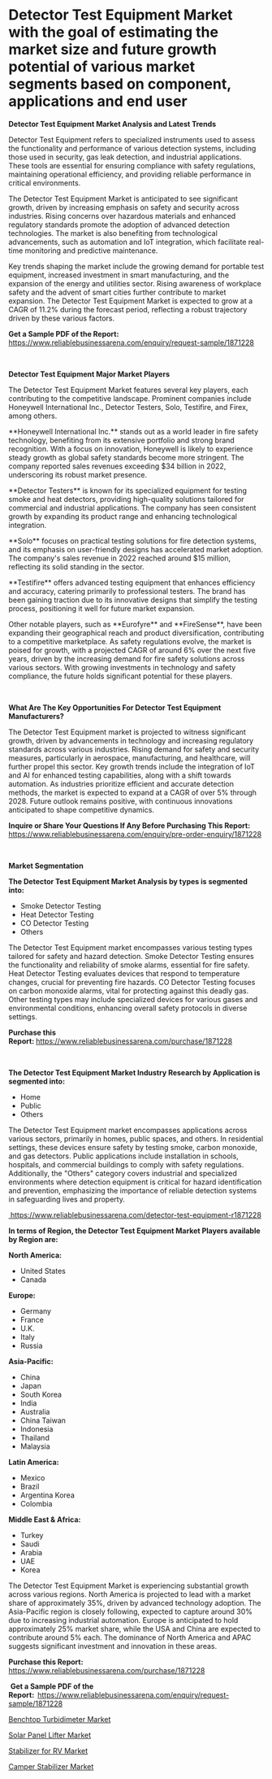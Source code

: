 <p><h1>Detector Test Equipment Market with the goal of estimating the market size and future growth potential of various market segments based on component, applications and end user</h1></p><p><strong>Detector Test Equipment Market Analysis and Latest Trends</strong></p>
<p><p>Detector Test Equipment refers to specialized instruments used to assess the functionality and performance of various detection systems, including those used in security, gas leak detection, and industrial applications. These tools are essential for ensuring compliance with safety regulations, maintaining operational efficiency, and providing reliable performance in critical environments.</p><p>The Detector Test Equipment Market is anticipated to see significant growth, driven by increasing emphasis on safety and security across industries. Rising concerns over hazardous materials and enhanced regulatory standards promote the adoption of advanced detection technologies. The market is also benefiting from technological advancements, such as automation and IoT integration, which facilitate real-time monitoring and predictive maintenance.</p><p>Key trends shaping the market include the growing demand for portable test equipment, increased investment in smart manufacturing, and the expansion of the energy and utilities sector. Rising awareness of workplace safety and the advent of smart cities further contribute to market expansion. The Detector Test Equipment Market is expected to grow at a CAGR of 11.2% during the forecast period, reflecting a robust trajectory driven by these various factors.</p></p>
<p><strong>Get a Sample PDF of the Report:&nbsp;</strong> <a href="https://www.reliablebusinessarena.com/enquiry/request-sample/1871228?utm_campaign=2188&utm_medium=2&utm_source=Github&utm_content=ia&utm_term=11042025&utm_id=detector-test-equipment">https://www.reliablebusinessarena.com/enquiry/request-sample/1871228</a></p>
<p>&nbsp;</p>
<p><strong>Detector Test Equipment Major Market Players</strong></p>
<p><p>The Detector Test Equipment Market features several key players, each contributing to the competitive landscape. Prominent companies include Honeywell International Inc., Detector Testers, Solo, Testifire, and Firex, among others. </p><p>**Honeywell International Inc.** stands out as a world leader in fire safety technology, benefiting from its extensive portfolio and strong brand recognition. With a focus on innovation, Honeywell is likely to experience steady growth as global safety standards become more stringent. The company reported sales revenues exceeding $34 billion in 2022, underscoring its robust market presence.</p><p>**Detector Testers** is known for its specialized equipment for testing smoke and heat detectors, providing high-quality solutions tailored for commercial and industrial applications. The company has seen consistent growth by expanding its product range and enhancing technological integration. </p><p>**Solo** focuses on practical testing solutions for fire detection systems, and its emphasis on user-friendly designs has accelerated market adoption. The company's sales revenue in 2022 reached around $15 million, reflecting its solid standing in the sector.</p><p>**Testifire** offers advanced testing equipment that enhances efficiency and accuracy, catering primarily to professional testers. The brand has been gaining traction due to its innovative designs that simplify the testing process, positioning it well for future market expansion.</p><p>Other notable players, such as **Eurofyre** and **FireSense**, have been expanding their geographical reach and product diversification, contributing to a competitive marketplace. As safety regulations evolve, the market is poised for growth, with a projected CAGR of around 6% over the next five years, driven by the increasing demand for fire safety solutions across various sectors. With growing investments in technology and safety compliance, the future holds significant potential for these players.</p></p>
<p>&nbsp;</p>
<p><strong>What Are The Key Opportunities For Detector Test Equipment Manufacturers?</strong></p>
<p><p>The Detector Test Equipment market is projected to witness significant growth, driven by advancements in technology and increasing regulatory standards across various industries. Rising demand for safety and security measures, particularly in aerospace, manufacturing, and healthcare, will further propel this sector. Key growth trends include the integration of IoT and AI for enhanced testing capabilities, along with a shift towards automation. As industries prioritize efficient and accurate detection methods, the market is expected to expand at a CAGR of over 5% through 2028. Future outlook remains positive, with continuous innovations anticipated to shape competitive dynamics.</p></p>
<p><strong>Inquire or Share Your Questions If Any Before Purchasing This Report:</strong> <a href="https://www.reliablebusinessarena.com/enquiry/pre-order-enquiry/1871228?utm_campaign=2188&utm_medium=2&utm_source=Github&utm_content=ia&utm_term=11042025&utm_id=detector-test-equipment">https://www.reliablebusinessarena.com/enquiry/pre-order-enquiry/1871228</a></p>
<p>&nbsp;</p>
<p><strong>Market Segmentation</strong></p>
<p><strong>The Detector Test Equipment Market Analysis by types is segmented into:</strong></p>
<p><ul><li>Smoke Detector Testing</li><li>Heat Detector Testing</li><li>CO Detector Testing</li><li>Others</li></ul></p>
<p><p>The Detector Test Equipment market encompasses various testing types tailored for safety and hazard detection. Smoke Detector Testing ensures the functionality and reliability of smoke alarms, essential for fire safety. Heat Detector Testing evaluates devices that respond to temperature changes, crucial for preventing fire hazards. CO Detector Testing focuses on carbon monoxide alarms, vital for protecting against this deadly gas. Other testing types may include specialized devices for various gases and environmental conditions, enhancing overall safety protocols in diverse settings.</p></p>
<p><strong>Purchase this Report:&nbsp;</strong><a href="https://www.reliablebusinessarena.com/purchase/1871228?utm_campaign=2188&utm_medium=2&utm_source=Github&utm_content=ia&utm_term=11042025&utm_id=detector-test-equipment">https://www.reliablebusinessarena.com/purchase/1871228</a></p>
<p>&nbsp;</p>
<p><strong>The Detector Test Equipment Market Industry Research by Application is segmented into:</strong></p>
<p><ul><li>Home</li><li>Public</li><li>Others</li></ul></p>
<p><p>The Detector Test Equipment market encompasses applications across various sectors, primarily in homes, public spaces, and others. In residential settings, these devices ensure safety by testing smoke, carbon monoxide, and gas detectors. Public applications include installation in schools, hospitals, and commercial buildings to comply with safety regulations. Additionally, the "Others" category covers industrial and specialized environments where detection equipment is critical for hazard identification and prevention, emphasizing the importance of reliable detection systems in safeguarding lives and property.</p></p>
<p><a href="https://www.reliablebusinessarena.com/detector-test-equipment-r1871228?utm_campaign=2188&utm_medium=2&utm_source=Github&utm_content=ia&utm_term=11042025&utm_id=detector-test-equipment">&nbsp;https://www.reliablebusinessarena.com/detector-test-equipment-r1871228</a></p>
<p><strong>In terms of Region, the Detector Test Equipment Market Players available by Region are:</strong></p>
<p>
    <p> <strong> North America: </strong>
        <ul>
            <li>United States</li>
            <li>Canada</li>
        </ul>
        </p> 
    <p> <strong> Europe: </strong>
        <ul>
            <li>Germany</li>
            <li>France</li>
            <li>U.K.</li>
            <li>Italy</li>
            <li>Russia</li>
        </ul>
        </p> 
    <p> <strong> Asia-Pacific: </strong>
        <ul>
            <li>China</li>
            <li>Japan</li>
            <li>South Korea</li>
            <li>India</li>
            <li>Australia</li>
            <li>China Taiwan</li>
            <li>Indonesia</li>
            <li>Thailand</li>
            <li>Malaysia</li>
        </ul>
        </p> 
    <p> <strong> Latin America: </strong>
        <ul>
            <li>Mexico</li>
            <li>Brazil</li>
            <li>Argentina Korea</li>
            <li>Colombia</li>
        </ul>
        </p> 
    <p> <strong> Middle East & Africa: </strong>
        <ul>
            <li>Turkey</li>
            <li>Saudi</li>
            <li>Arabia</li>
            <li>UAE</li>
            <li>Korea</li>
        </ul>
    </p>
    </p>
<p><p>The Detector Test Equipment Market is experiencing substantial growth across various regions. North America is projected to lead with a market share of approximately 35%, driven by advanced technology adoption. The Asia-Pacific region is closely following, expected to capture around 30% due to increasing industrial automation. Europe is anticipated to hold approximately 25% market share, while the USA and China are expected to contribute around 5% each. The dominance of North America and APAC suggests significant investment and innovation in these areas.</p></p>
<p><strong>Purchase this Report: </strong><a href="https://www.reliablebusinessarena.com/purchase/1871228?utm_campaign=2188&utm_medium=2&utm_source=Github&utm_content=ia&utm_term=11042025&utm_id=detector-test-equipment">https://www.reliablebusinessarena.com/purchase/1871228</a></p>
<p>&nbsp;<strong>Get a Sample PDF of the Report:&nbsp;&nbsp;</strong><a href="https://www.reliablebusinessarena.com/enquiry/request-sample/1871228?utm_campaign=2188&utm_medium=2&utm_source=Github&utm_content=ia&utm_term=11042025&utm_id=detector-test-equipment">https://www.reliablebusinessarena.com/enquiry/request-sample/1871228</a></p>
<p><strong></strong></p>
<p><p><a href="https://github.com/gilerzelko7a/Market-Research-Report-List-1/blob/main/benchtop-turbidimeter-market.md?utm_campaign=2188&utm_medium=2&utm_source=Github&utm_content=ia&utm_term=11042025&utm_id=detector-test-equipment">Benchtop Turbidimeter Market</a></p><p><a href="https://github.com/kecixayaab/Market-Research-Report-List-1/blob/main/solar-panel-lifter-market.md?utm_campaign=2188&utm_medium=2&utm_source=Github&utm_content=ia&utm_term=11042025&utm_id=detector-test-equipment">Solar Panel Lifter Market</a></p><p><a href="https://github.com/sentoljinqiu/Market-Research-Report-List-1/blob/main/stabilizer-for-rv-market.md?utm_campaign=2188&utm_medium=2&utm_source=Github&utm_content=ia&utm_term=11042025&utm_id=detector-test-equipment">Stabilizer for RV Market</a></p><p><a href="https://github.com/vandelmanize/Market-Research-Report-List-1/blob/main/camper-stabilizer-market.md?utm_campaign=2188&utm_medium=2&utm_source=Github&utm_content=ia&utm_term=11042025&utm_id=detector-test-equipment">Camper Stabilizer Market</a></p></p>
